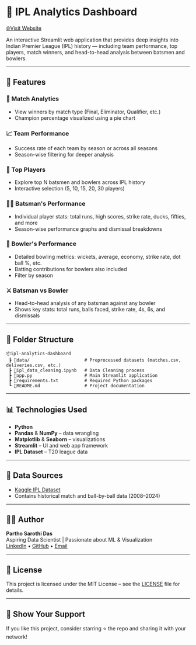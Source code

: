 # 🏏 IPL Analytics Dashboard
[🌐Visit Website](https://ipl-analytics-dashboard.streamlit.app/)

An interactive Streamlit web application that provides deep insights into Indian Premier League (IPL) history — including team performance, top players, match winners, and head-to-head analysis between batsmen and bowlers.

---

## 🚀 Features

### 🎯 Match Analytics
- View winners by match type (Final, Eliminator, Qualifier, etc.)
- Champion percentage visualized using a pie chart

### 📈 Team Performance
- Success rate of each team by season or across all seasons
- Season-wise filtering for deeper analysis

### 🏅 Top Players
- Explore top N batsmen and bowlers across IPL history
- Interactive selection (5, 10, 15, 20, 30 players)

### 🧑‍🏏 Batsman's Performance
- Individual player stats: total runs, high scores, strike rate, ducks, fifties, and more
- Season-wise performance graphs and dismissal breakdowns

### 🏏 Bowler's Performance
- Detailed bowling metrics: wickets, average, economy, strike rate, dot ball %, etc.
- Batting contributions for bowlers also included
- Filter by season

### ⚔️ Batsman vs Bowler
- Head-to-head analysis of any batsman against any bowler
- Shows key stats: total runs, balls faced, strike rate, 4s, 6s, and dismissals

---

## 📁 Folder Structure

```plaintext
📦ipl-analytics-dashboard
 ┣ 📂data/                     # Preprocessed datasets (matches.csv, deliveries.csv, etc.)
 ┣ 📜ipl_data_cleaning.ipynb   # Data Cleaning process
 ┣ 📜app.py                    # Main Streamlit application
 ┣ 📜requirements.txt          # Required Python packages
 ┗ 📜README.md                 # Project documentation
````

---

## 📊 Technologies Used

* **Python**
* **Pandas** & **NumPy** – data wrangling
* **Matplotlib** & **Seaborn** – visualizations
* **Streamlit** – UI and web app framework
* **IPL Dataset** – T20 league data

---

## 📌 Data Sources

* [Kaggle IPL Dataset](https://www.kaggle.com/datasets)
* Contains historical match and ball-by-ball data (2008–2024)

---

## 🙋‍♂️ Author

**Partho Sarothi Das**   
Aspiring Data Scientist | Passionate about ML & Visualization   
[LinkedIn](https://www.linkedin.com) • [GitHub](https://github.com) • [Email](mailto:youremail@example.com)

---

## 📜 License

This project is licensed under the MIT License – see the [LICENSE](LICENSE) file for details.

---

## 🌟 Show Your Support

If you like this project, consider starring ⭐ the repo and sharing it with your network!

```
